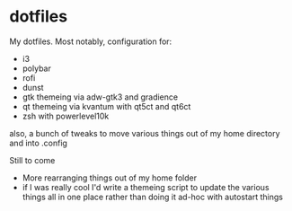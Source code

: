 # dotfiles
My dotfiles. Most notably, configuration for:
- i3
- polybar
- rofi
- dunst
- gtk themeing via adw-gtk3 and gradience
- qt themeing via kvantum with qt5ct and qt6ct
- zsh with powerlevel10k

also, a bunch of tweaks to move various things out of my home directory and into .config

Still to come
- More rearranging things out of my home folder
- if I was really cool I'd write a themeing script to update the various things all in one place rather than doing it ad-hoc with autostart things
